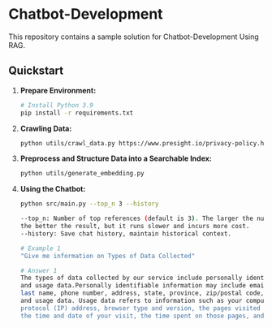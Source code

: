 # Chatbot-Development

This repository contains a sample solution for Chatbot-Development Using RAG.

## Quickstart

1. **Prepare Environment:**
    ```bash
    # Install Python 3.9
    pip install -r requirements.txt
    ```

2. **Crawling Data:**

    ```bash
    python utils/crawl_data.py https://www.presight.io/privacy-policy.html data/output.md
    ```

3. **Preprocess and Structure Data into a Searchable Index:**
    ```bash
    python utils/generate_embedding.py 
    ```

4. **Using the Chatbot:**
    ```bash
    python src/main.py --top_n 3 --history

    --top_n: Number of top references (default is 3). The larger the number, 
    the better the result, but it runs slower and incurs more cost.
    --history: Save chat history, maintain historical context.

    # Example 1
    "Give me information on Types of Data Collected" 
    
    # Answer 1
    The types of data collected by our service include personally identifiable information 
    and usage data.Personally identifiable information may include email address, first and 
    last name, phone number, address, state, province, zip/postal code, city, cookies, 
    and usage data. Usage data refers to information such as your computer's internet
    protocol (IP) address, browser type and version, the pages visited on our service,
    the time and date of your visit, the time spent on those pages, and unique device identifiers.
    ```
